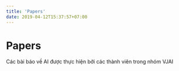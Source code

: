 ```yaml
---
title: 'Papers'
date: 2019-04-12T15:37:57+07:00
---
```


# Papers

Các bài báo về AI được thực hiện bởi các thành viên trong nhóm VJAI